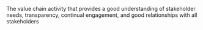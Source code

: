 The value chain activity that provides a good understanding of stakeholder needs, transparency, continual engagement, and good relationships with all stakeholders
